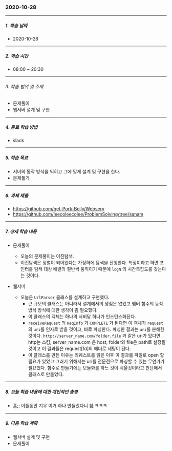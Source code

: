 ### 2020-10-28

-----
##### 1. 학습 날짜
- 2020-10-28

-----
##### 2. 학습 시간
- 08:00 ~ 20:30

-----
###### 3. 학습 범위 및 주제
- 문제풀이
- 웹서버 설계 및 구현

-----
##### 4. 동료 학습 방법
- slack

-----
##### 5. 학습 목표
- 서버의 동작 방식을 익히고 그에 맞게 설계 및 구현을 한다.
- 문제풀기

-----
##### 6. 과제 제출
- https://github.com/get-Pork-Belly/Webserv
- https://github.com/leecoleecolee/ProblemSolving/tree/sanam

-----
##### 7. 상세 학습 내용
- 문제풀이
    - 오늘의 문제풀이는 이진탐색.
    - 이진탐색은 정렬이 되어있다는 가정하에 탐색을 진행한다. 특징이라고 하면 포인터를 탐색 대상 배열의 절반씩 움직이기 때문에 `logN` 의 시간복잡도를 갖는다는 것이다.
 
- 웹서버
    - 오늘은 `UrlParser` 클래스를 설계하고 구현했다.
        - 큰 규모의 클래스는 아니라서 설계에서의 쟁점은 없었고 멤버 함수의 동작 방식 방식에 대한 생각이 좀 필요했다.
        - 이 클래스의 객체는 하나의 서버당 하나가 인스턴스화된다.
        - `receiveRequest` 의 `ReqInfo` 가 `COMPLETE` 가 된다면 이 객체가 `request`의 `uri`를 인자로 받을 것이고, 바로 파싱한다. 파싱한 결과는 `uri`를 분해한 것이다. `http://server_name.com/folder.file` 과 같은 uri가 있다면 http는 스킴, server_name.com 은 host, folder와 file은 path로 설정될 것이고 이 결과들은 request[fd]의 헤더로 세팅이 된다.
        - 이 클래스를 만든 이유는 리퀘스트를 읽은 이후 이 결과를 파일로 open 할 필요가 있었고 그러기 위해서는 uri를 전문전으로 파싱할 수 있는 무언가가 필요했다. 함수로 만들기에는 모듈화를 하느 것이 쉬울것이라고 판단해서 클래스로 만들었다.





 -----
##### 8. 오늘 학습 내용에 대한 개인적인 총평
- 흠;; 이틀동안 겨우 이거 하나 만들었다니 참;ㅋㅋㅋ

-----

##### 9. 다음 학습 계획

- 웹서버 설계 및 구현
- 문제풀이
